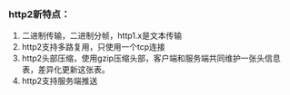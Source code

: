 ### http2新特点：
1. 二进制传输，二进制分帧，http1.x是文本传输
2. http2支持多路复用，只使用一个tcp连接
3. http2头部压缩，使用gzip压缩头部，客户端和服务端共同维护一张头信息表，差异化更新这张表。
4. http2支持服务端推送